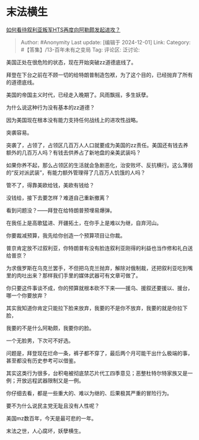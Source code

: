 # 末法横生
[如何看待叙利亚叛军HTS再度向阿勒颇发起进攻？](https://www.zhihu.com/question/5328147371/answer/44814168390)

> Author: #Anonymity
> Last update: [编辑于 2024-12-01]
> Link:
> Category: #【答集】/13-百年未有之变局 
> Tag: 
> 评论区:
> 泛讨论:

美国正处在很危险的状态，现在开始突破zz道德底线了。

拜登在下台之前在不顾一切的给特朗普制造包袱，为了这个目的，已经抛弃了所有的道德底线。

美国的帝国主义时代，已经走入晚期了。风雨飘摇，多生妖孽。

为什么说这种行为没有基本的zz道德？

因为美国现在根本没有能力支持任何战线上的进攻性战略。

突袭容易。

突袭了，占领了，占领区几百万人人口就要成为美国的zz责任。美国还有钱去养额外的几百万人吗？有钱去供养占了新地盘的亲美武装吗？

如果你养不起，那么占领区的生活就会急剧恶化，治安败坏、反抗横行。这么薄弱的“反对派武装”，有能力额外管理得了几百万人饥饿的人吗？

管不了，得靠美欧给钱，美欧有钱给？

没钱给，接下去要怎样？难道自己重新撤离？

看到问题没？——拜登在给特朗普预埋易爆弹。

在我任上是高歌猛进、开疆拓土，在你手上是难以为继，自弃河山。

你要裁减预算，我先给你创造一个预算项目让你裁。

普京肯定放不过叙利亚，你特朗普有没有脸连叙利亚刚得的利益也当作修和礼白送给普京？

为求俄罗斯在乌克兰罢手，不但把乌克兰抛弃，解除对俄制裁，还把叙利亚吃到嘴里的肉吐出来？那样我们手里的媒体武器可有文章可做了。

你只要这件事谈不成，你的预算就根本砍不下来——援乌、援叙还要援以、援台，哪一个你要放弃？

其实我知道你肯定只能拉下脸来放弃，我要的不是你不放弃，我要的就是你拉下脸，

我要的不是什么阿勒颇，我要你的脸。

一个无脸男，下次可不好选。

问题是，拜登现在烂命一条，裤子都不穿了，最后两个月可能干出什么极端的事，甚至都没有历史参考可以借鉴。

其实这类行为很多，台积电被彻底禁芯片代工四季意见；恶整杜特尔特家族又是一例；开放远程武器限制又是一例。

你仔细去看，都是一些重大的、难以为继的、后果极其严重的冒险行为。

要不为什么说民主党无耻且没有人性呢？

美国mz数百年，今天是最可悲的一年。

末法之世，人心腐坏，妖孽横生。